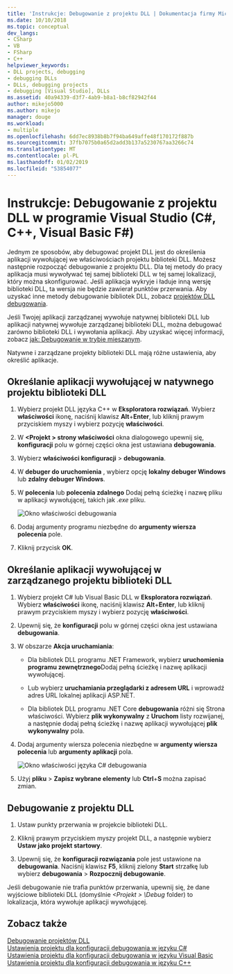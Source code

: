 ```yaml
---
title: 'Instrukcje: Debugowanie z projektu DLL | Dokumentacja firmy Microsoft'
ms.date: 10/10/2018
ms.topic: conceptual
dev_langs:
- CSharp
- VB
- FSharp
- C++
helpviewer_keywords:
- DLL projects, debugging
- debugging DLLs
- DLLs, debugging projects
- debugging [Visual Studio], DLLs
ms.assetid: 40a94339-d3f7-4ab9-b8a1-b8cf82942f44
author: mikejo5000
ms.author: mikejo
manager: douge
ms.workload:
- multiple
ms.openlocfilehash: 6dd7ec8938b8b7f94ba649affe48f170172f887b
ms.sourcegitcommit: 37fb7075b0a65d2add3b137a5230767aa3266c74
ms.translationtype: MT
ms.contentlocale: pl-PL
ms.lasthandoff: 01/02/2019
ms.locfileid: "53854077"
---
```

# <a name="how-to-debug-from-a-dll-project-in-visual-studio-c-c-visual-basic-f"></a>Instrukcje: Debugowanie z projektu DLL w programie Visual Studio (C#, C++, Visual Basic F#)

Jednym ze sposobów, aby debugować projekt DLL jest do określenia aplikacji wywołującej we właściwościach projektu biblioteki DLL. Możesz następnie rozpocząć debugowanie z projektu DLL. Dla tej metody do pracy aplikacja musi wywoływać tej samej biblioteki DLL w tej samej lokalizacji, który można skonfigurować. Jeśli aplikacja wykryje i ładuje inną wersję biblioteki DLL, ta wersja nie będzie zawierał punktów przerwania. Aby uzyskać inne metody debugowanie bibliotek DLL, zobacz [projektów DLL debugowania](../debugger/debugging-dll-projects.md).
  
Jeśli Twojej aplikacji zarządzanej wywołuje natywnej biblioteki DLL lub aplikacji natywnej wywołuje zarządzanej biblioteki DLL, można debugować zarówno biblioteki DLL i wywołania aplikacji. Aby uzyskać więcej informacji, zobacz [jak: Debugowanie w trybie mieszanym](../debugger/how-to-debug-in-mixed-mode.md).   

Natywne i zarządzane projekty biblioteki DLL mają różne ustawienia, aby określić aplikacje. 

## <a name="specify-a-calling-app-in-a-native-dll-project"></a>Określanie aplikacji wywołującej w natywnego projektu biblioteki DLL  
  
1. Wybierz projekt DLL języka C++ w **Eksploratora rozwiązań**. Wybierz **właściwości** ikonę, naciśnij klawisz **Alt**+**Enter**, lub kliknij prawym przyciskiem myszy i wybierz pozycję **właściwości**.
   
1. W  **\<Projekt > strony właściwości** okna dialogowego upewnij się, **konfiguracji** polu w górnej części okna jest ustawiana **debugowania**. 
   
1. Wybierz **właściwości konfiguracji** > **debugowania**.  
   
1. W **debuger do uruchomienia** , wybierz opcję **lokalny debuger Windows** lub **zdalny debuger Windows**.  
   
1. W **polecenia** lub **polecenia zdalnego** Dodaj pełną ścieżkę i nazwę pliku w aplikacji wywołującej, takich jak *.exe* pliku.
   
   ![Okno właściwości debugowania](../debugger/media/dbg-debugging-properties-dll.png "okno Właściwości debugowania")  
   
1. Dodaj argumenty programu niezbędne do **argumenty wiersza polecenia** pole.  
   
1. Kliknij przycisk **OK**.

## <a name="specify-a-calling-app-in-a-managed-dll-project"></a>Określanie aplikacji wywołującej w zarządzanego projektu biblioteki DLL  
  
1. Wybierz projekt C# lub Visual Basic DLL w **Eksploratora rozwiązań**. Wybierz **właściwości** ikonę, naciśnij klawisz **Alt**+**Enter**, lub kliknij prawym przyciskiem myszy i wybierz pozycję **właściwości**.
   
1. Upewnij się, że **konfiguracji** polu w górnej części okna jest ustawiana **debugowania**.
   
1. W obszarze **Akcja uruchamiania**:
   
   - Dla bibliotek DLL programu .NET Framework, wybierz **uruchomienia programu zewnętrznego**Dodaj pełną ścieżkę i nazwę aplikacji wywołującej.
     
   - Lub wybierz **uruchamiania przeglądarki z adresem URL** i wprowadź adres URL lokalnej aplikacji ASP.NET. 
   
   - Dla bibliotek DLL programu .NET Core **debugowania** różni się Strona właściwości. Wybierz **plik wykonywalny** z **Uruchom** listy rozwijanej, a następnie dodaj pełną ścieżkę i nazwę aplikacji wywołującej **plik wykonywalny** pola. 
   
1. Dodaj argumenty wiersza polecenia niezbędne w **argumenty wiersza polecenia** lub **argumenty aplikacji** pola.
   
   ![Okno właściwości języka C# debugowania](../debugger/media/dbg-debugging-properties-dll-csharp.png "C# debugowanie okna właściwości") 
   
1. Użyj **pliku** > **Zapisz wybrane elementy** lub **Ctrl**+**S** można zapisać zmian.

## <a name="debug-from-the-dll-project"></a>Debugowanie z projektu DLL  
 
1. Ustaw punkty przerwania w projekcie biblioteki DLL.

1. Kliknij prawym przyciskiem myszy projekt DLL, a następnie wybierz **Ustaw jako projekt startowy**. 

1. Upewnij się, że **konfiguracji rozwiązania** pole jest ustawione na **debugowania**. Naciśnij klawisz **F5**, kliknij zielony **Start** strzałkę lub wybierz **debugowania** > **Rozpocznij debugowanie**.

Jeśli debugowanie nie trafia punktów przerwania, upewnij się, że dane wyjściowe biblioteki DLL (domyślnie  *\<Projekt > \Debug* folder) to lokalizacja, która wywołuje aplikacji wywołującej.
  
## <a name="see-also"></a>Zobacz także  
 [Debugowanie projektów DLL](../debugger/debugging-dll-projects.md)   
 [Ustawienia projektu dla konfiguracji debugowania w języku C#](../debugger/project-settings-for-csharp-debug-configurations.md)   
 [Ustawienia projektu dla konfiguracji debugowania w języku Visual Basic](../debugger/project-settings-for-a-visual-basic-debug-configuration.md)   
 [Ustawienia projektu dla konfiguracji debugowania w języku C++](../debugger/project-settings-for-a-cpp-debug-configuration.md)